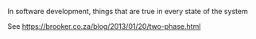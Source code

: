 In software development, things that are true in every state of the system

See https://brooker.co.za/blog/2013/01/20/two-phase.html